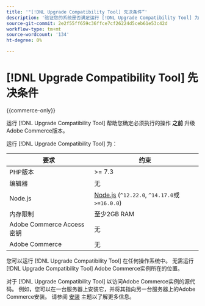 ```yaml
---
title: '"[!DNL Upgrade Compatibility Tool] 先决条件”'
description: '验证您的系统是否满足运行 [!DNL Upgrade Compatibility Tool] 为您的Adobe Commerce项目。 '
source-git-commit: 2e2f55ff659c36ffce7cf26224d5ceb61e53c42d
workflow-type: tm+mt
source-wordcount: '134'
ht-degree: 0%

---
```



# [!DNL Upgrade Compatibility Tool] 先决条件

{{commerce-only}}

运行 [!DNL Upgrade Compatibility Tool] 帮助您确定必须执行的操作 **之前** 升级Adobe Commerce版本。

运行 [!DNL Upgrade Compatibility Tool] 为：

| **要求** | **约束** |
|----------------|-----------------|
| PHP版本 | >= 7.3 |
| 编辑器 | 无 |
| Node.js | [Node.js](https://nodejs.org/) (`^12.22.0`, `^14.17.0`或 `>=16.0.0`) |
| 内存限制 | 至少2GB RAM |
| Adobe Commerce Access密钥 | 无 |
| Adobe Commerce | 无 |

您可以运行 [!DNL Upgrade Compatibility Tool] 在任何操作系统中。 无需运行 [!DNL Upgrade Compatibility Tool] Adobe Commerce实例所在的位置。

对于 [!DNL Upgrade Compatibility Tool] 以访问Adobe Commerce实例的源代码。 例如，您可以在一台服务器上安装它，并将其指向另一台服务器上的Adobe Commerce安装。 请参阅 [安装](../upgrade-compatibility-tool/install.md) 主题以了解更多信息。
